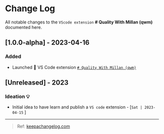 # Change Log

All notable changes to the `VScode extension` **# Quality With Millan (qwm)** documented here.


## [1.0.0-alpha] - 2023-04-16

### Added

- Launched 🚀 VS Code extension [`# Quality With Millan (qwm)`](./README.md)


## [Unreleased] - 2023

### Ideation 💡

- Initial idea to have learn and publish a `VS code` extension - [`Sat | 2023-04-15` ]


-----
> Ref: [keepachangelog.com](https://keepachangelog.com/en/1.1.0/)